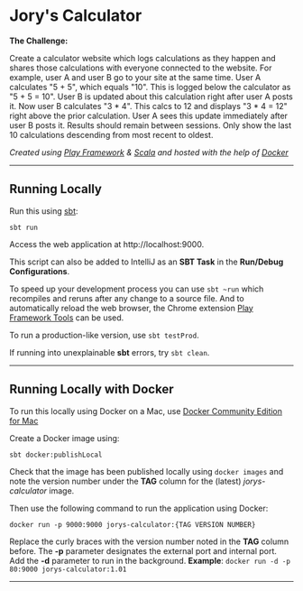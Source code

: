 # Jory's Calculator

**The Challenge:**

Create a calculator website which logs calculations as
they happen and shares those calculations with everyone connected
to the website. For example, user A and user B go to your site at
the same time. User A calculates "5 + 5", which equals "10". 
This is logged below the calculator as "5 + 5 = 10". 
User B is updated about this calculation right after user A posts it. 
Now user B calculates "3 * 4". This calcs to 12 and displays "3 * 4 = 12"
right above the prior calculation. User A sees this update immediately after user 
B posts it. Results should remain between sessions. Only show the last 10 calculations 
descending from most recent to oldest.

_Created using [Play Framework](https://www.playframework.com/) & [Scala](https://www.scala-lang.org/) and hosted with the help of [Docker](https://www.docker.com/)_

***

## Running Locally

Run this using [sbt](http://www.scala-sbt.org/):

```
sbt run
```

Access the web application at http://localhost:9000.


This script can also be added to IntelliJ as an **SBT Task** in the **Run/Debug Configurations**.


To speed up your development process you can use `sbt ~run` which recompiles and reruns after any change to a source file. And to automatically reload the web browser, the Chrome extension [Play Framework Tools](https://chrome.google.com/webstore/detail/play-framework-tools/dchhggpgbommpcjpogaploblnpldbmen) can be used.

To run a production-like version, use `sbt testProd`.

If running into unexplainable **sbt** errors, try `sbt clean`.

***

## Running Locally with Docker

To run this locally using Docker on a Mac, use [Docker Community Edition for Mac](https://store.docker.com/editions/community/docker-ce-desktop-mac)

Create a Docker image using:

```
sbt docker:publishLocal
```

Check that the image has been published locally using `docker images` and note the version number under the **TAG** column for the (latest) _jorys-calculator_ image.

Then use the following command to run the application using Docker:

```
docker run -p 9000:9000 jorys-calculator:{TAG VERSION NUMBER}
```

Replace the curly braces with the version number noted in the **TAG** column before. The **-p** parameter designates the external port and internal port. Add the **-d** parameter to run in the background. **Example**: `docker run -d -p 80:9000 jorys-calculator:1.01`

***

